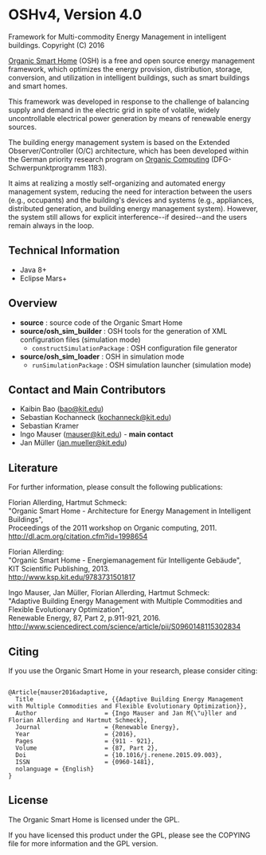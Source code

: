 # OSHv4, Version 4.0

Framework for Multi-commodity Energy Management in intelligent buildings.
Copyright (C) 2016

[Organic Smart Home](http://www.organicsmarthome.com) (OSH) is a free and open source energy management framework, which optimizes the energy provision, distribution, storage, conversion, and utilization in intelligent buildings, such as smart buildings and smart homes.

This framework was developed in response to the challenge of balancing supply and demand in the electric grid in spite of volatile, widely uncontrollable electrical power generation by means of renewable energy sources.

The building energy management system is based on the Extended Observer/Controller (O/C) architecture, which has been developed within the German priority research program on [Organic Computing](http://www.organic-computing.de) (DFG-Schwerpunktprogramm 1183).

It aims at realizing a mostly self-organizing and automated energy management system, reducing the need for interaction between the users (e.g., occupants) and the building's devices and systems (e.g., appliances, distributed generation, and building energy management system). However, the system still allows for explicit interference--if desired--and the users remain always in the loop.


## Technical Information

* Java 8+
* Eclipse Mars+


## Overview

* <b>source</b> : source code of the Organic Smart Home
* <b>source/osh_sim_builder</b> : OSH tools for the generation of XML configuration files (simulation mode) 
  * <code>constructSimulationPackage</code> : OSH configuration file generator
* <b>source/osh_sim_loader</b> : OSH in simulation mode
  * <code>runSimulationPackage</code> : OSH simulation launcher (simulation mode)

## Contact and Main Contributors

* Kaibin Bao (bao@kit.edu)
* Sebastian Kochanneck (kochanneck@kit.edu)
* Sebastian Kramer
* Ingo Mauser (mauser@kit.edu) - <b>main contact</b>
* Jan Müller (jan.mueller@kit.edu)


## Literature

For further information, please consult the following publications:

Florian Allerding, Hartmut Schmeck: <br />
"Organic Smart Home - Architecture for Energy Management in Intelligent Buildings", <br />
Proceedings of the 2011 workshop on Organic computing, 2011.  <br />
http://dl.acm.org/citation.cfm?id=1998654

Florian Allerding: <br />
"Organic Smart Home - Energiemanagement für Intelligente Gebäude", <br />
KIT Scientific Publishing, 2013. <br />
http://www.ksp.kit.edu/9783731501817

Ingo Mauser, Jan Müller, Florian Allerding, Hartmut Schmeck: <br />
"Adaptive Building Energy Management with Multiple Commodities and Flexible Evolutionary Optimization", <br />
Renewable Energy, 87, Part 2, p.911-921, 2016. <br />
http://www.sciencedirect.com/science/article/pii/S0960148115302834


## Citing

If you use the Organic Smart Home in your research, please consider citing:

<pre><code>
@Article{mauser2016adaptive,
  Title                    = {{Adaptive Building Energy Management with Multiple Commodities and Flexible Evolutionary Optimization}},
  Author                   = {Ingo Mauser and Jan M{\"u}ller and Florian Allerding and Hartmut Schmeck},
  Journal                  = {Renewable Energy},
  Year                     = {2016},
  Pages                    = {911 - 921},
  Volume                   = {87, Part 2},
  Doi                      = {10.1016/j.renene.2015.09.003},
  ISSN                     = {0960-1481},
  nolanguage = {English}
}
</code></pre>


## License

The Organic Smart Home is licensed under the GPL. 

If you have licensed this product under the GPL, please see the COPYING file for more information and the GPL version. 



